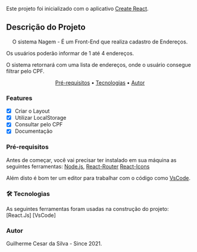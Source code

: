Este projeto foi inicializado com o aplicativo [Create React](https://github.com/facebook/create-react-app).

## Descrição do Projeto
<p align="center">
O sistema Nagem - É um Front-End que realiza cadastro de Endereços.

Os usuários poderão informar de 1 até 4 endereços.

O sistema retornará com uma lista de endereços, onde o usuário consegue filtrar pelo CPF.
</p>

<p align="center">
 <a href="#pre-requisitos">Pré-requisitos</a> •
 <a href="#tecnologias">Tecnologias</a> •  
 <a href="#autor">Autor</a>
</p>

### Features

- [x] Criar o Layout
- [x] Utilizar LocalStorage
- [x] Consultar pelo CPF
- [x] Documentação

### Pré-requisitos
Antes de começar, você vai precisar ter instalado em sua máquina as seguintes ferramentas: 
[Node.js](https://nodejs.org/pt-br/download/), 
[React-Router](https://www.npmjs.com/package/react-router-dom)
[React-Icons](https://react-icons.github.io/react-icons/)

 Além disto é bom ter um editor para trabalhar com o código como [VsCode](https://code.visualstudio.com/download).
 
 ### 🛠 Tecnologias
As seguintes ferramentas foram usadas na construção do projeto:
[React.Js]
[VsCode]

 ### Autor
Guilherme Cesar da Silva - Since 2021.
